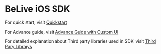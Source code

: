 # BeLive iOS SDK 

For quick start, visit [Quickstart](QuickStart.md)

For Advance guide, visit [Advance Guide with Custom UI](Advance.md)

For detailed explanation about Third party libraries used in SDK, visit [Third Pary Librarys](Third-Party-Libs.md)